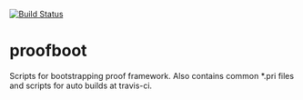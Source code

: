 [![Build Status](https://travis-ci.com/opensoft/proofboot.svg?branch=develop)](https://travis-ci.com/opensoft/proofboot)

# proofboot
Scripts for bootstrapping proof framework. Also contains common *.pri files and scripts for auto builds at travis-ci.
